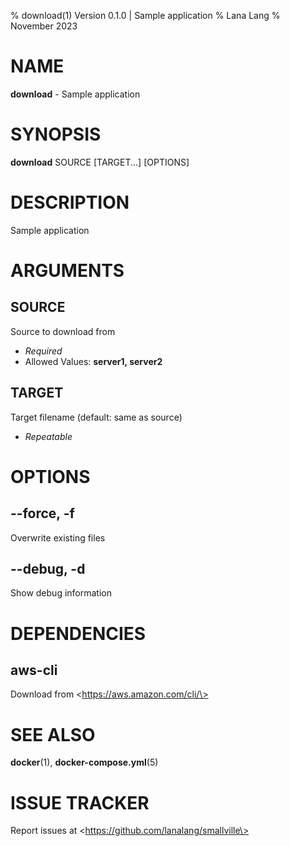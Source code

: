% download(1) Version 0.1.0 | Sample application
% Lana Lang
% November 2023

NAME
==================================================

**download** - Sample application

SYNOPSIS
==================================================

**download** SOURCE [TARGET...] [OPTIONS]

DESCRIPTION
==================================================

Sample application


ARGUMENTS
==================================================

SOURCE
--------------------------------------------------

Source to download from

- *Required*
- Allowed Values: **server1, server2**

TARGET
--------------------------------------------------

Target filename (default: same as source)

- *Repeatable*

OPTIONS
==================================================

--force, -f
--------------------------------------------------

Overwrite existing files


--debug, -d
--------------------------------------------------

Show debug information


DEPENDENCIES
==================================================

aws-cli
--------------------------------------------------

Download from \<https://aws.amazon.com/cli/\>


SEE ALSO
==================================================

**docker**(1), **docker-compose.yml**(5)

# ISSUE TRACKER
Report issues at \<https://github.com/lanalang/smallville\>
